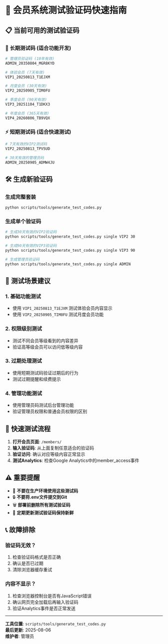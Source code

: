 # 🧪 会员系统测试验证码快速指南

## 📋 当前可用的测试验证码

### 🔑 长期测试码 (适合功能开发)

```bash
# 管理员验证码 (10年有效)
ADMIN_20350804_MGR8KYD

# 体验会员 (7天有效)
VIP1_20250813_T1EJXM

# 月度会员 (30天有效)
VIP2_20250905_TIM0FU

# 季度会员 (90天有效)
VIP3_20251104_T1DKX3

# 年度会员 (365天有效)
VIP4_20260806_TB9VQX
```

### ⚡ 短期测试码 (适合快速测试)

```bash
# 7天有效的VIP2测试码
VIP2_20250813_TPV5UD

# 30天有效的管理员码
ADMIN_20250905_ADMW4JU
```

## 🛠️ 生成新验证码

### 生成完整套装
```bash
python scripts/tools/generate_test_codes.py
```

### 生成单个验证码
```bash
# 生成30天有效的VIP2验证码
python scripts/tools/generate_test_codes.py single VIP2 30

# 生成90天有效的VIP3验证码
python scripts/tools/generate_test_codes.py single VIP3 90

# 生成管理员验证码
python scripts/tools/generate_test_codes.py single ADMIN
```

## 🧭 测试场景建议

### 1. 基础功能测试
- 使用 `VIP1_20250813_T1EJXM` 测试体验会员内容显示
- 使用 `VIP2_20250905_TIM0FU` 测试月度会员功能

### 2. 权限级别测试
- 测试不同会员等级看到的内容差异
- 验证高等级会员可以访问低等级内容

### 3. 过期处理测试
- 使用短期测试码验证过期后的行为
- 测试过期提醒和续费提示

### 4. 管理功能测试
- 使用管理员码测试后台管理功能
- 验证管理员权限和普通会员权限的区别

## 📱 快速测试流程

1. **打开会员页面**: `/members/`
2. **输入验证码**: 从上面复制任意适合的验证码
3. **验证访问**: 确认对应等级内容正常显示
4. **测试Analytics**: 检查Google Analytics中的member_access事件

## ⚠️ 重要提醒

- 🚫 **不要在生产环境使用这些测试码**
- 🔒 **不要将.env文件提交到Git**
- 🗑️ **部署前删除所有测试验证码**
- 🔄 **定期更新测试验证码保持新鲜**

## 📞 故障排除

### 验证码无效？
1. 检查验证码格式是否正确
2. 确认是否已过期
3. 清除浏览器缓存重试

### 内容不显示？
1. 检查浏览器控制台是否有JavaScript错误
2. 确认网页完全加载后再输入验证码
3. 验证Analytics事件是否正常发送

---

**工具位置**: `scripts/tools/generate_test_codes.py`  
**最后更新**: 2025-08-06  
**维护者**: 管理员